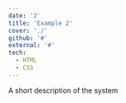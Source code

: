 ```yaml
---
date: '2'
title: 'Example 2'
cover: './'
github: '#'
external: '#'
tech:
  - HTML
  - CSS
---
```


A short description of the system
